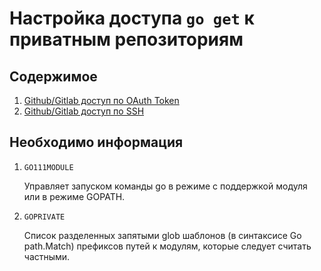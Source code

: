 # Настройка доступа `go get` к приватным репозиториям

## Содержимое

1. [Github/Gitlab доступ по OAuth Token](access_token.md)
2. [Github/Gitlab доступ по SSH](ssh.md)

## Необходимо информация

1. `GO111MODULE`

    Управляет запуском команды go в режиме с поддержкой модуля или в режиме GOPATH.

2. `GOPRIVATE`

    Список разделенных запятыми glob шаблонов (в синтаксисе Go path.Match) префиксов путей к модулям, которые следует считать частными.
